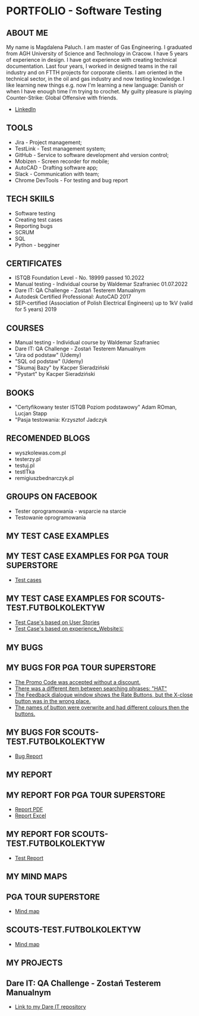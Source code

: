 # PORTFOLIO - Software Testing

## ABOUT ME
My name is Magdalena Paluch. I am master of Gas Engineering. I graduated from AGH University of Science and Technology in Cracow. I have 5 years of experience in design. I have got experience with creating technical documentation. Last four years, I worked in designed teams in the rail industry and on FTTH projects for corporate clients. I am oriented in the technical sector, in the oil and gas industry and now testing knowledge. I like learning new things e.g. now I'm learning a new language: Danish or when I have enough time I'm trying to crochet. My guilty pleasure is playing Counter-Strike: Global Offensive with friends. 
* [LinkedIn](https://www.linkedin.com/in/magdalena-paluch1/) 
## TOOLS
* Jira - Project management;
* TestLink - Test management system;
* GitHub - Service to software development ahd version control;
* Mobizen - Screen recorder for mobile;
* AutoCAD - Drafting software app;
* Slack - Communication with team;
* Chrome DevTools - For testing and bug report
## TECH SKIILS
* Software testing
* Creating test cases
* Reporting bugs
* SCRUM
* SQL
* Python - begginer
## CERTIFICATES
* ISTQB Foundation Level - No. 18999 passed 10.2022
* Manual testing - Individual course by Waldemar Szafraniec 01.07.2022
* Dare IT: QA Challenge - Zostań Testerem Manualnym
* Autodesk Certified Professional: AutoCAD 2017
* SEP-certified (Association of Polish Electrical Engineers) up to 1kV (valid for 5 years) 2019
## COURSES
* Manual testing - Individual course by Waldemar Szafraniec
* Dare IT: QA Challenge - Zostań Testerem Manualnym
* "Jira od podstaw" (Udemy) 
* "SQL od podstaw" (Udemy)
* "Skumaj Bazy" by Kacper Sieradziński
* "Pystart" by Kacper Sieradziński
## BOOKS
* "Certyfikowany tester ISTQB Poziom podstawowy" Adam ROman, Lucjan Stapp
* "Pasja testowania: Krzysztof Jadczyk
## RECOMENDED BLOGS
* wyszkolewas.com.pl
* testerzy.pl
* testuj.pl
* testITka
* remigiuszbednarczyk.pl
## GROUPS ON FACEBOOK
* Tester oprogramowania - wsparcie na starcie
* Testowanie oprogramowania
## MY TEST CASE EXAMPLES
## MY TEST CASE EXAMPLES FOR PGA TOUR SUPERSTORE
* [Test cases](https://drive.google.com/file/d/1mvO32fs9YYgWoEXyG0cpshDQpn-Kp8_c/view?usp=sharing)
## MY TEST CASE EXAMPLES FOR SCOUTS-TEST.FUTBOLKOLEKTYW
* [Test Case's based on User Stories](https://docs.google.com/spreadsheets/d/1Mt6FQfttUFqRPDLyb7hc2ceToqsZNYIl9pZsS1tunlI/edit?usp=share_link)
* [Test Case's based on experience_Website🇸](https://docs.google.com/spreadsheets/d/1589dqUD6PTWXDCuFfejT0MtGR948kEbCJlDr_RXLel8/edit?usp=sharing) 
## MY BUGS
## MY BUGS FOR PGA TOUR SUPERSTORE
* [The Promo Code was accepted without a discount.](https://drive.google.com/file/d/1U2pPctDuXkD8mvIYlm6LTd9KHaAGa8dd/view?usp=sharing)
* [There was a different item between searching phrases: "HAT"](https://drive.google.com/file/d/1q_bINQ7j4fGRIluYaVQIuYio75vsnl01/view?usp=sharing)
* [The Feedback dialogue window shows the Rate Buttons, but the X-close
button was in the wrong place.](https://drive.google.com/file/d/1YIZ4DXEr3BaoIBezIXAERAo9AMerinPj/view?usp=sharing)
* [The names of button were overwrite and had different colours then the
buttons.](https://drive.google.com/file/d/1mEM7lcWDSDhA1Mj-fJCXVXGJtEmIJ2uu/view?usp=sharing)
## MY BUGS FOR SCOUTS-TEST.FUTBOLKOLEKTYW
* [Bug Report](https://docs.google.com/spreadsheets/d/1HwSalkbEryYPYpr7G_5F2mwVYxa2ND41hCxHNOjhizE/edit?usp=sharing)
## MY REPORT
## MY REPORT FOR PGA TOUR SUPERSTORE
* [Report PDF](https://drive.google.com/file/d/12ECjuYH0ASFMJz-EOXSGpQDTCoP9bHzk/view?usp=sharing)
* [Report Excel](https://docs.google.com/spreadsheets/d/1psA0viFEX2BuwAslzVfkHppzXgH3oonx/edit?usp=sharing&ouid=113991644063600950255&rtpof=true&sd=true)
## MY REPORT FOR SCOUTS-TEST.FUTBOLKOLEKTYW
* [Test Report](https://drive.google.com/file/d/1VGMOqnqYJ60v0evxkWfCRPHHpuTganN6/view?usp=sharing)
## MY MIND MAPS
## PGA TOUR SUPERSTORE
* [Mind map](https://drive.google.com/file/d/1tiiZPm340y_q30Ur4v3yiisMH0FPxEq_/view?usp=sharing) 
## SCOUTS-TEST.FUTBOLKOLEKTYW
* [Mind map](https://drive.google.com/file/d/1Ss96V3r3SxSOSsJsx9XGYkWmtub9qNM9/view?usp=sharing) 
## MY PROJECTS
## Dare IT: QA Challenge - Zostań Testerem Manualnym
* [Link to my Dare IT repository](https://github.com/magdalenapaluch1/challenge_portfolio_magdalena/blob/main/README.md)

